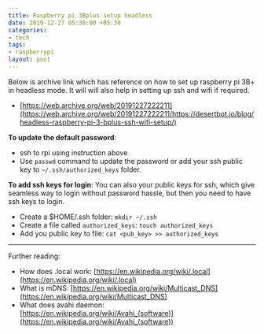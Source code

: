 ```yaml
---
title: Raspberry pi 3Bplus setup headless
date: 2019-12-27 05:30:00 +05:30
categories:
- tech
tags:
- raspberrypi
layout: post
---
```


Below is archive link which has reference on how to set up raspberry pi 3B+ in headless mode. It will will also help in setting up ssh and wifi if required.
* [https://web.archive.org/web/20191227222211](https://web.archive.org/web/20191227222211/https://desertbot.io/blog/headless-raspberry-pi-3-bplus-ssh-wifi-setup/)


**To update the default password**: 
* ssh to rpi using instruction above
* Use `passwd` command to update the password or add your ssh public key to `~/.ssh/authorized_keys` folder.

**To add ssh keys for login**: You can also your public keys for ssh, which give seamless way to login without password hassle, but then you need to have ssh keys to login.
* Create a $HOME/.ssh folder: `mkdir ~/.ssh`
* Create a file called `authorized_keys`: `touch authorized_keys`
* Add you public key to file: `cat <pub_key> >> authorized_keys`


---

Further reading:
* How does .local work: [https://en.wikipedia.org/wiki/.local](https://en.wikipedia.org/wiki/.local)
* What is mDNS: [https://en.wikipedia.org/wiki/Multicast_DNS](https://en.wikipedia.org/wiki/Multicast_DNS)
* What does avahi daemon: [https://en.wikipedia.org/wiki/Avahi_(software)](https://en.wikipedia.org/wiki/Avahi_(software))



